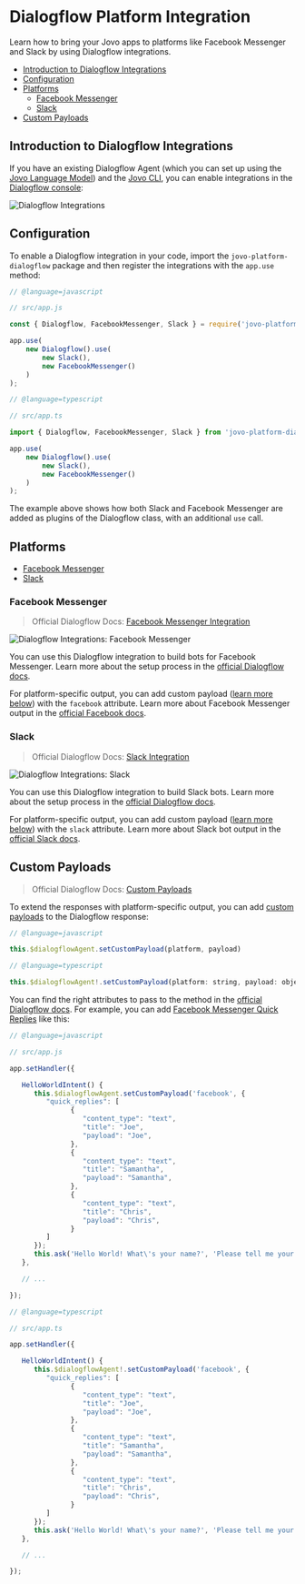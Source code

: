 # Dialogflow Platform Integration

Learn how to bring your Jovo apps to platforms like Facebook Messenger and Slack by using Dialogflow integrations.

* [Introduction to Dialogflow Integrations](#introduction-to-dialogflow-integrations)
* [Configuration](#configuration)
* [Platforms](#platforms)
   * [Facebook Messenger](#facebook-messenger)
   * [Slack](#slack)
* [Custom Payloads](#custom-payloads)



## Introduction to Dialogflow Integrations

If you have an existing Dialogflow Agent (which you can set up using the [Jovo Language Model](https://www.jovo.tech/docs/model)) and the [Jovo CLI](https://www.jovo.tech/docs/cli), you can enable integrations in the [Dialogflow console](https://console.dialogflow.com/):

![Dialogflow Integrations](./img/dialogflow-integrations.jpg "Integrations in the Dialogflow Console")


## Configuration

To enable a Dialogflow integration in your code, import the `jovo-platform-dialogflow` package and then register the integrations with the `app.use` method:

```js
// @language=javascript

// src/app.js

const { Dialogflow, FacebookMessenger, Slack } = require('jovo-platform-dialogflow');

app.use(
    new Dialogflow().use(
        new Slack(),
        new FacebookMessenger()
    )
);

// @language=typescript

// src/app.ts

import { Dialogflow, FacebookMessenger, Slack } from 'jovo-platform-dialogflow';

app.use(
    new Dialogflow().use(
        new Slack(),
        new FacebookMessenger()
    )
);
```

The example above shows how both Slack and Facebook Messenger are added as plugins of the Dialogflow class, with an additional `use` call.


## Platforms

* [Facebook Messenger](#facebook-messenger)
* [Slack](#slack)

### Facebook Messenger

> Official Dialogflow Docs: [Facebook Messenger Integration](https://dialogflow.com/docs/integrations/facebook)

![Dialogflow Integrations: Facebook Messenger](./img/dialogflow-integrations-messenger.jpg "Facebook Messenger Integration in the Dialogflow Console")

You can use this Dialogflow integration to build bots for Facebook Messenger. Learn more about the setup process in the [official Dialogflow docs](https://dialogflow.com/docs/integrations/facebook).

For platform-specific output, you can add custom payload ([learn more below](#custom-payloads)) with the `facebook` attribute. Learn more about Facebook Messenger output in the [official Facebook docs](https://developers.facebook.com/docs/messenger-platform/send-messages).


### Slack

> Official Dialogflow Docs: [Slack Integration](https://dialogflow.com/docs/integrations/slack)

![Dialogflow Integrations: Slack](./img/dialogflow-integrations-slack.jpg "Slack Bot Integration in the Dialogflow Console")

You can use this Dialogflow integration to build Slack bots. Learn more about the setup process in the [official Dialogflow docs](https://dialogflow.com/docs/integrations/slack).

For platform-specific output, you can add custom payload ([learn more below](#custom-payloads)) with the `slack` attribute. Learn more about Slack bot output in the [official Slack docs](https://api.slack.com/messaging/composing).


## Custom Payloads

> Official Dialogflow Docs: [Custom Payloads](https://dialogflow.com/docs/intents/rich-messages#custom_payload)

To extend the responses with platform-specific output, you can add [custom payloads](https://dialogflow.com/docs/intents/rich-messages#custom_payload) to the Dialogflow response:

```js
// @language=javascript

this.$dialogflowAgent.setCustomPayload(platform, payload)

// @language=typescript

this.$dialogflowAgent!.setCustomPayload(platform: string, payload: object)
```

You can find the right attributes to pass to the method in the [official Dialogflow docs](https://dialogflow.com/docs/intents/rich-messages#custom_payload). For example, you can add [Facebook Messenger Quick Replies](https://developers.facebook.com/docs/messenger-platform/send-messages/quick-replies) like this:

```js
// @language=javascript

// src/app.js

app.setHandler({

   HelloWorldIntent() {
      this.$dialogflowAgent.setCustomPayload('facebook', {
         "quick_replies": [
               {
                  "content_type": "text",
                  "title": "Joe",
                  "payload": "Joe",
               },
               {
                  "content_type": "text",
                  "title": "Samantha",
                  "payload": "Samantha",
               },
               {
                  "content_type": "text",
                  "title": "Chris",
                  "payload": "Chris",
               }
         ]
      });
      this.ask('Hello World! What\'s your name?', 'Please tell me your name.');
   },

   // ...

});

// @language=typescript

// src/app.ts

app.setHandler({

   HelloWorldIntent() {
      this.$dialogflowAgent!.setCustomPayload('facebook', {
         "quick_replies": [
               {
                  "content_type": "text",
                  "title": "Joe",
                  "payload": "Joe",
               },
               {
                  "content_type": "text",
                  "title": "Samantha",
                  "payload": "Samantha",
               },
               {
                  "content_type": "text",
                  "title": "Chris",
                  "payload": "Chris",
               }
         ]
      });
      this.ask('Hello World! What\'s your name?', 'Please tell me your name.');
   },

   // ...

});
```